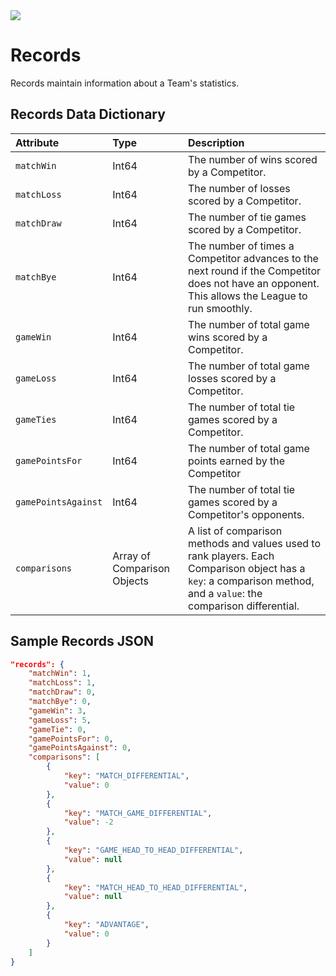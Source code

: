 <img src="https://bnetcmsus-a.akamaihd.net/cms/page_media/kz/KZFG2DZCYMAJ1551917378814.jpg">

# Records
Records maintain information about a Team's statistics. 

## Records Data Dictionary
| Attribute           | Type  | Description |
|:--------------------|:------|:------------|
|`matchWin`|Int64|The number of wins scored by a Competitor.|
|`matchLoss`|Int64|The number of losses scored by a Competitor.|
|`matchDraw`|Int64|The number of tie games scored by a Competitor.|
|`matchBye`|Int64|The number of times a Competitor advances to the next round if the Competitor does not have an opponent. This allows the League to run smoothly.|
|`gameWin`|Int64|The number of total game wins scored by a Competitor.|
|`gameLoss`|Int64|The number of total game losses scored by a Competitor.|
|`gameTies`|Int64|The number of total tie games scored by a Competitor.|
|`gamePointsFor`|Int64|The number of total game points earned by the Competitor|
|`gamePointsAgainst`|Int64|The number of total tie games scored by a Competitor's opponents.|
|`comparisons`|Array of Comparison Objects|A list of comparison methods and values used to rank players. Each Comparison object has a `key`: a comparison method, and a `value`: the comparison differential.| 

## Sample Records JSON
```json
"records": {
    "matchWin": 1,
    "matchLoss": 1,
    "matchDraw": 0,
    "matchBye": 0,
    "gameWin": 3,
    "gameLoss": 5,
    "gameTie": 0,
    "gamePointsFor": 0,
    "gamePointsAgainst": 0,
    "comparisons": [
        {
            "key": "MATCH_DIFFERENTIAL",
            "value": 0
        },
        {
            "key": "MATCH_GAME_DIFFERENTIAL",
            "value": -2
        },
        {
            "key": "GAME_HEAD_TO_HEAD_DIFFERENTIAL",
            "value": null
        },
        {
            "key": "MATCH_HEAD_TO_HEAD_DIFFERENTIAL",
            "value": null
        },
        {
            "key": "ADVANTAGE",
            "value": 0
        }
    ]
}
```